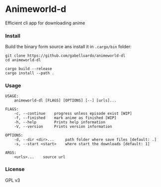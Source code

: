 # Animeworld-d

Efficient cli app for downloading anime

### Install

Build the binary form source ans install it in `.cargo/bin` folder:

```
git clone https://github.com/gabelluardo/animeworld-dl
cd animeworld-dl

cargo build --release
cargo install --path .
```

### Usage

```
USAGE:
    animeworld-dl [FLAGS] [OPTIONS] [--] [urls]...

FLAGS:
    -c, --continue    progress unless episode exist [WIP]
    -f, --finished    mark anime as finished [WIP]
    -h, --help        Prints help information
    -V, --version     Prints version information

OPTIONS:
    -d, --dir <dir>...     path folder where save files [default: .]
    -s, --start <start>    where start the downloads [default: 1]

ARGS:
    <urls>...    source url
```

### License

GPL v3
